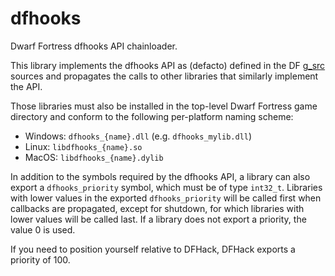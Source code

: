 # dfhooks
Dwarf Fortress dfhooks API chainloader.

This library implements the dfhooks API as (defacto) defined in the DF
[g\_src](https://github.com/Putnam3145/Dwarf-Fortress--libgraphics--/blob/master/g_src/dfhooks.cpp)
sources and propagates the calls to other libraries that similarly implement
the API.

Those libraries must also be installed in the top-level Dwarf Fortress game
directory and conform to the following per-platform naming scheme:

- Windows: `dfhooks_{name}.dll` (e.g. `dfhooks_mylib.dll`)
- Linux: `libdfhooks_{name}.so`
- MacOS: `libdfhooks_{name}.dylib`

In addition to the symbols required by the dfhooks API, a library can also
export a `dfhooks_priority` symbol, which must be of type `int32_t`. Libraries
with lower values in the exported `dfhooks_priority` will be called first when
callbacks are propagated, except for shutdown, for which libraries with lower
values will be called last. If a library does not export a priority, the value
0 is used.

If you need to position yourself relative to DFHack, DFHack exports a priority
of 100.
